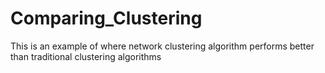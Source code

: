 # Comparing_Clustering
This is an example of where network clustering algorithm performs better than traditional clustering algorithms
